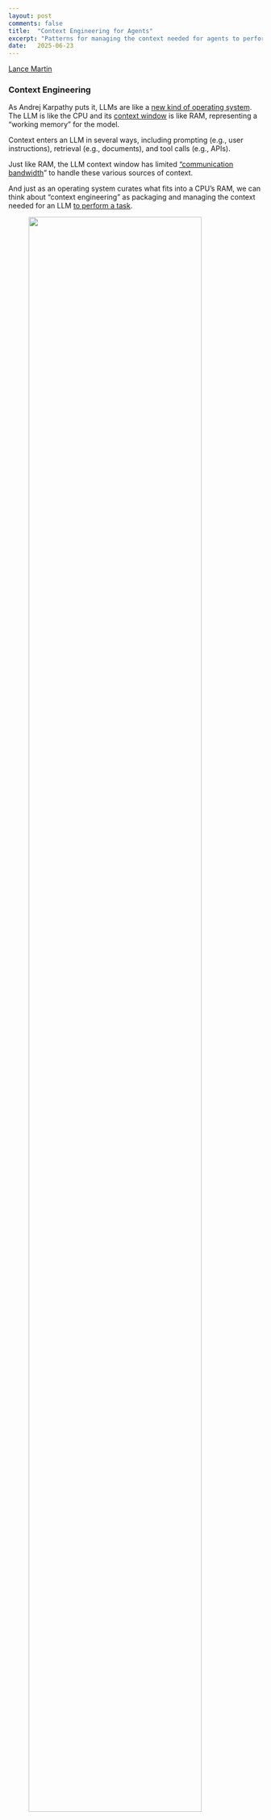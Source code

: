 ```yaml
---
layout: post
comments: false
title:  "Context Engineering for Agents"
excerpt: "Patterns for managing the context needed for agents to perform their tasks."
date:   2025-06-23 
---
```


[Lance Martin](https://x.com/RLanceMartin)

### Context Engineering

As Andrej Karpathy puts it, LLMs are like a [new kind of operating system](https://www.youtube.com/watch?si=-aKY-x57ILAmWTdw&t=620&v=LCEmiRjPEtQ&feature=youtu.be). The LLM is like the CPU and its [context window](https://docs.anthropic.com/en/docs/build-with-claude/context-windows) is like RAM, representing a “working memory” for the model. 

Context enters an LLM in several ways, including prompting (e.g., user instructions), retrieval (e.g., documents), and tool calls (e.g., APIs).

Just like RAM, the LLM context window has limited [“communication bandwidth](https://lilianweng.github.io/posts/2023-06-23-agent/)” to handle these various sources of context.

And just as an operating system curates what fits into a CPU’s RAM, we can think about “context engineering” as packaging and managing the context needed for an LLM [to perform a task](https://x.com/tobi/status/1935533422589399127).

<figure>
<img src="/assets/context_types.png" width="90%">
<figcaption>
</figcaption>
</figure>

### Phases of Context Engineering

With the rise of chatbots, [prompt engineering](https://www.promptingguide.ai/) emerged as to help steer the behavior of LLMs.

As interest grew in connecting LLMs to external datasources, [retrieval augmented generation](https://github.com/langchain-ai/rag-from-scratch) (RAG) marked the second phase of context engineering.

As LLMs get better at tool calling, [agents](https://www.anthropic.com/engineering/building-effective-agents) are becoming feasible. Agents interleave [LLM and tool calls](https://www.anthropic.com/engineering/building-effective-agents) for [long-running tasks](https://blog.langchain.com/introducing-ambient-agents/), and motivate a third phase of context engineering. 

<figure>
<img src="/assets/agent_flow.png" width="90%">
<figcaption>
</figcaption>
</figure>

[Cognition](https://cognition.ai/blog/dont-build-multi-agents) called out the importance of context engineering when building agents:

> *“Context engineering” … is effectively the #1 job of engineers building AI agents.*
> 

[Anthropic](https://www.anthropic.com/engineering/built-multi-agent-research-system) also laid it out clearly:

> *Agents often engage in conversations spanning hundreds of turns, requiring careful context management strategies.*
> 

This post is aims to break down some common strategies — **curate**, **persist**, and **isolate —** for agent context engineering.

### Context Engineering for Agents

The agent context may be populated by accumulating feedback from tool calls, which can [exceed the size of the context window](https://cognition.ai/blog/kevin-32b) and balloon the cost / latency. 

<figure>
<img src="/assets/tool_context.png" width="90%">
<figcaption>
</figcaption>
</figure>

I’ve been bitten by this many times. One incarnation of a [deep research agent](https://github.com/langchain-ai/open_deep_research) that I built used token-heavy search API tool calls, resulting in > 500k token and several dollars per run! 

Long context may also degrade agent performance. [Google](https://research.google/blog/chain-of-agents-large-language-models-collaborating-on-long-context-tasks/#:~:text=example%2C%20Gemini%20is%20able%20to,architecture%20that%20underlies%20most%20LLMs) and [Percy Liang’s group](https://arxiv.org/abs/2307.03172) have described different types of “[context degradation syndrome](https://jameshoward.us/2024/11/26/context-degradation-syndrome-when-large-language-models-lose-the-plot)” since a long context can limit an LLMs ability to recall facts or follow instructions.  

There are many ways to combat this problem, which I group into 3 buckets and describe below: curating, persisting, and isolating context. 

<figure>
<img src="/assets/context_eng_overview.png" width="90%">
<figcaption>
</figcaption>
</figure>

### Curating Context

Curating context involves managing the tokens that the agent sees at each turn.

**Context Summarization**

Agent interactions can span [hundreds of turns](https://www.anthropic.com/engineering/built-multi-agent-research-system) and may have token-heavy tool calls. Context summarization is one common way to manage this. 

If you’ve used Claude Code, you’ve seen this in action. Claude Code runs “[auto-compact](https://docs.anthropic.com/en/docs/claude-code/costs)” after you exceed 95% of the context window.

Summarization can be used in different places, such as the [full agent trajectory](https://python.langchain.com/api_reference/langchain/memory/langchain.memory.summary.ConversationSummaryMemory.html) with methods such as [recursive](https://arxiv.org/pdf/2308.15022#:~:text=the%20retrieved%20utterances%20capture%20the,based%203) or [hierarchical](https://alignment.anthropic.com/2025/summarization-for-monitoring/#:~:text=We%20addressed%20these%20issues%20by,of%20our%20computer%20use%20capability) summarization.

<figure>
<img src="/assets/context_curation.png" width="90%">
<figcaption>
</figcaption>
</figure>

It's also common to [summarize](https://github.com/langchain-ai/open_deep_research/blob/e5a5160a398a3699857d00d8569cb7fd0ac48a4f/src/open_deep_research/utils.py#L1407)  tool call feedback (e.g., a token-heavy search tool) or specific steps (e.g.,[Anthropic’s multi-agent researcher](https://www.anthropic.com/engineering/built-multi-agent-research-system) applies summarization on completed work phases).

[Cognition](https://cognition.ai/blog/dont-build-multi-agents#a-theory-of-building-long-running-agents) called out that summarization can be tricky if specific events or decisions from agent trajectories are needed. They use a fine-tuned model for this in Devin, which underscores how much work can go into refining this step. 

### Persisting Context

Persisting context involves systems to store, save, and retrieve context over time. 

**Storing context**

Files are a simple way to store context. Many popular agents use this: Claude Code uses [`CLAUDE.md`](http://CLAUDE.md). [Cursor](https://docs.cursor.com/context/rules) and [Windsurf](https://windsurf.com/editor/directory) use rules files, and some plugins (e.g., [Cursor Memory Bank](https://forum.cursor.com/t/managing-chat-context-in-cursor-ide-for-large-repositories-what-s-working-for-you/76391/2)) / [MCP servers](https://github.com/modelcontextprotocol/servers/tree/main/src/filesystem) manage collections of memory files.

Some agents need to store information that can’t be easily be captured in a few files. For example, we may want to store large [collections](https://langchain-ai.github.io/langgraph/concepts/memory/#collection) of facts and / or relationships. A few libraries emerged to support this and showcase some common patterns. 

[Letta](https://docs.letta.com/concepts/memgpt), [Mem0](https://mem0.ai/research), and [LangGraph](https://langchain-ai.github.io/langgraph/concepts/memory/#long-term-memory) / [Mem](https://langchain-ai.github.io/langmem/) store embedded documents. [Zep](https://arxiv.org/html/2501.13956v1#:~:text=In%20Zep%2C%20memory%20is%20powered,subgraph%2C%20and%20a%20community%20subgraph) and [Neo4J](https://neo4j.com/blog/developer/graphiti-knowledge-graph-memory/#:~:text=changes%20since%20updates%20can%20trigger,and%20holistic%20memory%20for%20agentic) use knowledge graphs for continuous / temporal indexing of facts or relationships.

**Saving context**

Claude Code entrusts the user to create / update memories (e.g., the `#` shortcut). But there are many cases where we want agents to autonomously create / update memories. 

The [Reflexion](https://arxiv.org/abs/2303.11366) paper introduced the idea of reflection following each agent turn and re-using these self-generated hints. [Generative Agents](https://ar5iv.labs.arxiv.org/html/2304.03442) created memories as summaries synthesized from collections of past feedback.

These concepts made their way into popular products like [ChatGPT,](https://help.openai.com/en/articles/8590148-memory-faq) [Cursor](https://docs.cursor.com/context/rules#memories), and [Windsurf](https://docs.windsurf.com/windsurf/cascade/memories), which all have mechanisms to auto-generate memories based on user-agent interactions. 

<figure>
<img src="/assets/email_agent.png" width="90%">
<figcaption>
Agents can create or update memories based upon user feedback. 
</figcaption>
</figure>

Memory creation can also be done at specific points. One pattern I like: create / update memories based upon user feedback.

For example, human-in-the-loop review of tool calls is a good way to build confidence in your agent. But if you pair this with memory updating, then the agent can learn from your feedback over time. My [email assistant](https://github.com/langchain-ai/agents-from-scratch) does this with file based memory.

**Retrieving context**

The simplest approach is just to pull all memories into the agent’s context window. For example, Claude Code just reads all [`CLAUDE.md`](http://CLAUDE.md) files into context at the start of each session. In my [email assistant](https://github.com/langchain-ai/agents-from-scratch), I always load a set memories that provide email triage and response instructions into context.

But, mechanisms to fetch select memories are important if the collection is large. The store (e.g., embedding-based search or graph retrieval) will determine the approach. 

[In practice this can be a deep topic](https://x.com/_mohansolo/status/1899630246862966837). Retrieval can be tricky. For example, [Generative Agents](https://ar5iv.labs.arxiv.org/html/2304.03442) scored memories on similarity, recency, and importance. [Simon Willison shared](https://simonwillison.net/2025/Jun/6/six-months-in-llms/) an example of memory retrieval gone wrong. GPT-4o injected location into an image based upon his memories, which was not desired. Poor memory retrieval can make users feel like the context window “no longer belongs to them”!

### Isolating Context

Isolating context involves approaches to partition it across agents or environments.   

**Context Schema**

Oftentimes, [messages](https://python.langchain.com/docs/concepts/messages/) are used to structure agent context. The message list is just passed to the LLM at each agent turn. 

The problem is that a list can get bloated with token-heavy tool calls. A structured runtime state - defined via a [schema](https://langchain-ai.github.io/langgraph/concepts/low_level/#schema) (e.g., a [Pydantic](https://docs.pydantic.dev/latest/concepts/models/) model) - can often be more effective. 

Then, you can control what fields are passed to the LLM at each agent turn. For example, in one version of a deep research agent, I [save token-heavy completed sections](https://github.com/langchain-ai/open_deep_research/blob/e5a5160a398a3699857d00d8569cb7fd0ac48a4f/src/open_deep_research/multi_agent.py#L428) in one field of my schema, isolated from the LLM. When all sections are done, I fetch them from state and pass to the LLM for final writing.  

**Multi-agent**

One popular approach is to split context across sub-agents. A motivation for the OpenAI [Swarm](https://github.com/openai/swarm) library was “[separation of concerns](https://openai.github.io/openai-agents-python/ref/agent/)”, where a team of agents can handle sub-tasks and each agent has its own instructions and context window. 

<figure>
<img src="/assets/multi_agent.png" width="90%">
<figcaption>
</figcaption>
</figure>

Anthropic’s [multi-agent researcher](https://www.anthropic.com/engineering/built-multi-agent-research-system) makes a clear case for this: multi-agent with isolated context outperformed single-agent by 90.2%, largely due to token usage. As the blog said: 

> *[Subagents operate] in parallel with their own context windows, exploring different aspects of the question simultaneously.*
> 

The problems with multi-agent include token use (e.g., [15× more tokens](https://www.anthropic.com/engineering/built-multi-agent-research-system) than chat), the need for careful [prompting](https://www.anthropic.com/engineering/built-multi-agent-research-system) and [context](https://cognition.ai/blog/dont-build-multi-agents) for sub-agent planning, and sub-agent coordination. Cognition argues [against](https://cognition.ai/blog/dont-build-multi-agents) multi-agent for these reasons.

I’ve also been bitten by this: one iteration of my deep research agent had a team of agents write sections of the report. Sometimes the final report was disjointed because the agents did not communicate with one another while writing.

One way to reconcile this is to ensure the task is parallelizable. A subtle point is that Anthropic’s deep research multi-agent system applied parallelization to *research.* This is easier than *writing*, which requires tight cohesion across the sections of a report to achieve strong overall flow.

**Context Isolation with Environments**

HuggingFace’s [deep researcher](https://huggingface.co/blog/open-deep-research#:~:text=From%20building%20,it%20can%20still%20use%20it) is a good example of context isolation. Most agents use [tool calling APIs](https://docs.anthropic.com/en/docs/agents-and-tools/tool-use/overview), which return JSON objects (arguments) that can be passed to tools (e.g., a search API) to get tool feedback (e.g., search results).

<figure>
<img src="/assets/isolation.png" width="90%">
<figcaption>
</figcaption>
</figure>

HuggingFace uses a [CodeAgent](https://huggingface.co/papers/2402.01030), which outputs code to use tools. The code runs in a [sandbox](https://e2b.dev/) and select context (e.g., stdout) from code execution is passed back to the LLM. 

> *[Code Agents allow for] a better handling of state … Need to store this image / audio / other for later use? No problem, just assign it as a variable in your state and you [use it later].*
> 

The sandbox stores objects generated during execution (e.g., images), isolating them from the LLM context window, but the agent can still reference these objects with variables later.

### Lessons

General principles for building agents are still in their infancy. Models are changing quickly and the [Bitter Lesson](http://www.incompleteideas.net/IncIdeas/BitterLesson.html) warns us to avoid scaffolding that will become irrelevant LLMs improve. 
For example, [continual learning](https://www.dwarkesh.com/p/timelines-june-2025) may let LLMs to [learn from feedback](https://www.wired.com/story/this-ai-model-never-stops-learning/?utm_source=chatgpt.com), limiting some of the need for external memory. With this and the patterns above in mind, here are some general lessons ordered roughly by the amount of effort required to use them.

- **Instrument first:** Always [look at your data](https://hamel.dev/blog/posts/evals/). Ensure you have a way to track tokens when building agents. This has allowed me to catch various cases of excessive token-usage and isolate token-heavy tool calls, and sets the stage for any context engineering efforts.
- **Consider an agent state schema to isolate context:** Anthropic called out the idea of “[thinking like your agent](https://www.youtube.com/watch?v=D7_ipDqhtwk).” One way to do this is to think through the information your agent needs to collect and use at runtime. A state object is easy to define and lets you control what is exposed to the LLM during the agent's trajectory. I use this with nearly every agent I build, rather than just saving all context to a message list.
- **Curate at tool boundaries:** Tools boundaries are a natural place to add curation, if needed. The output of token-heavy tool calls can be easily summarized, for example, using a small LLM with straightforward prompting. This lets you quickly limit runaway context growth at the source without the need for compression over the full agent trajectory.
- **Start simple with memory**: Memory can be a powerful way to personalize an agent. But, it can be challenging to get right. I [often use](https://github.com/langchain-ai/agents-from-scratch) simple, file-based memory that tracks a narrow set of agent preferences that I want to save and improve. I load these preferences into context every time my agent runs. Based upon human-in-the-loop feedback, I use an LLM to update these preferences (see [here](https://github.com/langchain-ai/agents-from-scratch)). This is a simple but effective way to use memory.
- **Consider multi-agent for easily parallelizable tasks**: Agent-agent communication is still early, so it's hard to coordinate multi-agent teams. But that doesn’t mean you should abandon the idea of multi-agent. Instead, consider multi-agent in cases where the problem can be easily parallelized and tight coordination between sub-agents is not strictly required, as shown in the case of [Anthropic's multi-agent researcher](https://www.anthropic.com/engineering/built-multi-agent-research-system).